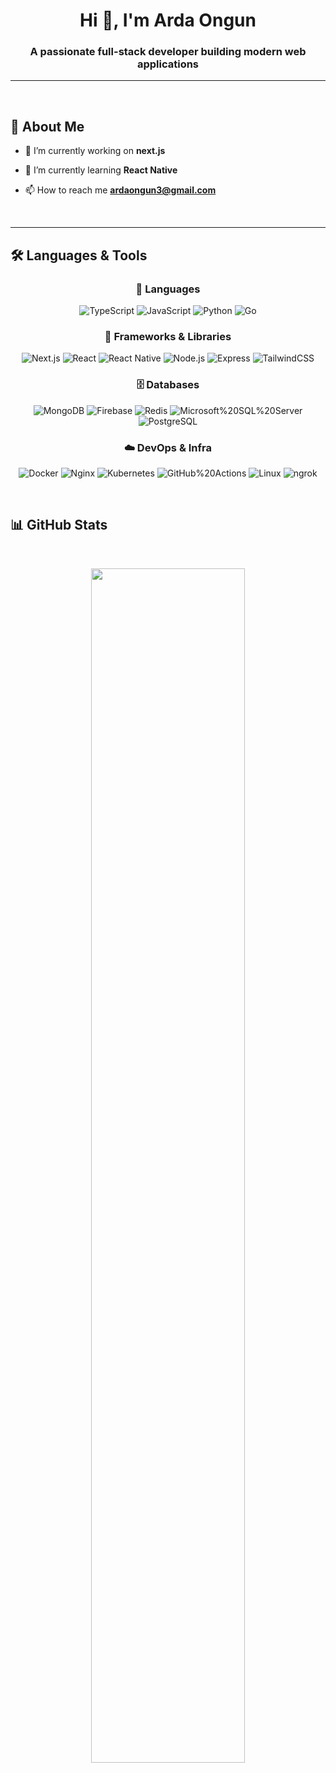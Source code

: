 <h1 align="center">Hi 👋, I'm Arda Ongun</h1>
<h3 align="center">A passionate full-stack developer building modern web applications</h3>

---

<br/>

## 🚀 About Me

- 🔭 I’m currently working on **next.js**

- 🌱 I’m currently learning **React Native**

- 📫 How to reach me **ardaongun3@gmail.com**

<br/>

---

## 🛠️ Languages & Tools

<div align="center">
  
### 🧠 Languages
![TypeScript](https://img.shields.io/badge/TypeScript-3178C6?logo=typescript&logoColor=white&style=for-the-badge)
![JavaScript](https://img.shields.io/badge/JavaScript-F7DF1E?logo=javascript&logoColor=000&style=for-the-badge)
![Python](https://img.shields.io/badge/Python-3776AB?logo=python&logoColor=white&style=for-the-badge)
![Go](https://img.shields.io/badge/Go-00ADD8?logo=go&logoColor=white&style=for-the-badge)

### 🧩 Frameworks & Libraries
![Next.js](https://img.shields.io/badge/Next.js-000000?logo=next.js&logoColor=white&style=for-the-badge)
![React](https://img.shields.io/badge/React-20232A?logo=react&logoColor=61DAFB&style=for-the-badge)
![React Native](https://img.shields.io/badge/React_Native-20232A?logo=react&logoColor=61DAFB&style=for-the-badge)
![Node.js](https://img.shields.io/badge/Node.js-43853D?logo=node.js&logoColor=white&style=for-the-badge)
![Express](https://img.shields.io/badge/Express-000000?logo=express&logoColor=white&style=for-the-badge)
![TailwindCSS](https://img.shields.io/badge/TailwindCSS-06B6D4?logo=tailwindcss&logoColor=white&style=for-the-badge)

### 🗄️ Databases
![MongoDB](https://img.shields.io/badge/MongoDB-47A248?logo=mongodb&logoColor=white&style=for-the-badge)
![Firebase](https://img.shields.io/badge/Firebase-FFCA28?logo=firebase&logoColor=000&style=for-the-badge)
![Redis](https://img.shields.io/badge/Redis-DC382D?logo=redis&logoColor=white&style=for-the-badge)
![Microsoft%20SQL%20Server](https://img.shields.io/badge/MSSQL-CC2927?logo=microsoftsqlserver&logoColor=white&style=for-the-badge)
![PostgreSQL](https://img.shields.io/badge/PostgreSQL-4169E1?logo=postgresql&logoColor=white&style=for-the-badge)

### ☁️ DevOps & Infra
![Docker](https://img.shields.io/badge/Docker-2496ED?logo=docker&logoColor=white&style=for-the-badge)
![Nginx](https://img.shields.io/badge/Nginx-009639?logo=nginx&logoColor=white&style=for-the-badge)
![Kubernetes](https://img.shields.io/badge/Kubernetes-326CE5?logo=kubernetes&logoColor=white&style=for-the-badge)
![GitHub%20Actions](https://img.shields.io/badge/GitHub_Actions-2088FF?logo=githubactions&logoColor=white&style=for-the-badge)
![Linux](https://img.shields.io/badge/Linux-FCC624?logo=linux&logoColor=000&style=for-the-badge)
![ngrok](https://img.shields.io/badge/ngrok-1F1E37?logo=ngrok&logoColor=white&style=for-the-badge)

</div>

<br/>

## 📊 GitHub Stats

<br/>

<p align="center">
  <img src="https://github-readme-streak-stats.herokuapp.com?user=ardaongun&theme=tokyonight&hide_border=true&fire=FF8C00&ring=FF8C00&currStreakLabel=FF8C00" width="70%"/>
</p>

